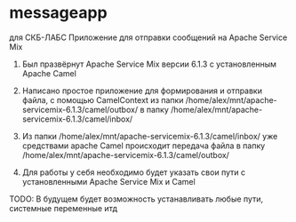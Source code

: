 # messageapp
для СКБ-ЛАБС
Приложение для отправки сообщений на Apache Service Mix 
1. Был празвёрнут Apache Service Mix версии 6.1.3 с установленным Apache Camel
2. Написано простое приложение для формирования и отправки файла, с помощью CamelContext 
из папки /home/alex/mnt/apache-servicemix-6.1.3/camel/outbox/ в папку 
/home/alex/mnt/apache-servicemix-6.1.3/camel/inbox/
3. Из папки /home/alex/mnt/apache-servicemix-6.1.3/camel/inbox/ уже средствами apache Camel происходит передача файла в папку
/home/alex/mnt/apache-servicemix-6.1.3/camel/outbox/

4. Для работы у себя необходимо будет указать свои пути с установленными Apache Service Mix и Camel

TODO: В будущем будет возможность устанавливать любые пути, системные переменные итд

